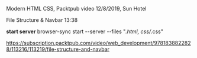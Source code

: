 Modern HTML CSS, Packtpub video
12/8/2019, Sun
Hotel

File Structure & Navbar
13:38

**start server**
browser-sync start --server --files "*.html, css/*.css"

https://subscription.packtpub.com/video/web_development/9781838822828/113216/113219/file-structure-and-navbar
